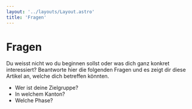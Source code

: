 ```yaml
---
layout: '../layouts/Layout.astro'
title: 'Fragen'
---
```


# Fragen

Du weisst nicht wo du beginnen sollst oder was dich ganz konkret interessiert? Beantworte hier die folgenden Fragen
und es zeigt dir diese Artikel an, welche dich betreffen könnten.

- Wer ist deine Zielgruppe?
- In welchem Kanton?
- Welche Phase?
